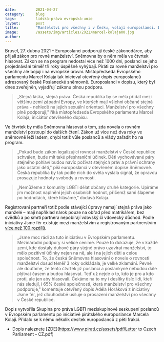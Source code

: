 ```yaml
---
date:         2021-04-27
category:     blog
tags:         lidská-práva evropská-unie
layout:       post
title:        "Manželství pro všechny i v Česku, volají europoslanci. Díky Kolajovi píší dopis Poslanecké sněmovně"
image:        /assets/img/articles/2021/marcel-kolaja00.jpg
author:       
---
```


 

Brusel, 27. dubna 2021 – Europoslanci podporují české zákonodárce, aby přijali zákon pro rovné manželství. Sněmovna by o něm měla ve čtvrtek hlasovat. Zákon se na program nedostal více než 1000 dní, poslanci se jeho projednávání téměř tři roky úspěšně vyhýbají. Piráti za rovné manželství pro všechny ale bojují i na evropské úrovni. Místopředseda Evropského parlamentu Marcel Kolaja tak inicioval otevřený dopis europoslanců adresovaný české Poslanecké sněmovně. Europoslanci v dopisu, který byl dnes zveřejněn, vyjadřují zákonu plnou podporu.

> „Stejná láska, stejná práva. Česká republika by se měla přidat mezi většinu zemí západní Evropy, ve kterých mají všichni občané stejná práva - nehledě na jejich sexuální orientaci. Manželství pro všechny plně podporuji," říká místopředseda Evropského parlamentu Marcel Kolaja, iniciátor otevřeného dopisu.

Ve čtvrtek by měla Sněmovna hlasovat o tom, zda novela o rovném manželství postoupí do dalších čtení. Zákon už více než dva roky ve sněmovně leží ladem, chybí totiž vůle poslanců a vlády zařadit ho na program. 

> „Pokud bude zákon legalizující rovnost manželství v České republice schválen, bude mít také přeshraniční účinek. Děti vychovávané páry stejného pohlaví budou navíc požívat stejných práv a právní ochrany jako ostatní děti," píší europoslanci v otevřeném dopise Sněmovně. Česká republika by tak podle nich do světa vyslala signál, že opravdu prosazuje hodnoty svobody a rovnosti.

> „Nemůžeme z komunity LGBTI dělat občany druhé kategorie. Upíráme jim možnost naplnění jejich osobních hodnot, přičemž sami šlapeme po hodnotách, které hlásáme," dodává Kolaja.

Registrovaní partneři totiž podle stávající úpravy nemají stejná práva jako manželé – mají například nárok pouze na obřad před matrikářem, bez svědků a po smrti partnera nepobírají vdovský či vdovecký důchod. Podle iniciativy Jsme fér existuje mezi manželstvím a registrovaným partnerstvím [více než 100 rozdílů](https://www.jsmefer.cz/rozdily).

> „Jsme moc rádi za tuto iniciativu v Evropském parlamentu. Mezinárodní podpory si velice ceníme. Pouze to dokazuje, že v každé zemi, kde dostaly duhové páry stejné právo uzavírat manželství, to mělo pozitivní účinky nejen na ně, ale i na jejich děti a celou společnost. To, že česká Sněmovna hlasování o novele o rovnosti manželství dosud téměř 3 roky odkládala, je velké zklamání. Pevně ale doufáme, že tento čtvrtek již poslanci a poslankyně nebudou dále plýtvat časem a budou hlasovat. Teď už nejde o to, kdo je pro a kdo proti, ale jen aby hlasovali. Čekáme na to my i desítky tisíc lidí, kteří nás sledují, i 65% české společnosti, která manželství pro všechny podporuje," komentuje otevřený dopis Adéla Horáková z iniciativy Jsme fér, jež dlouhodobě usiluje o prosazení manželství pro všechny v České republice.

Dopis vytvořila Skupina pro práva LGBTI meziskupinové seskupení poslanců v Evropském parlamentu po iniciativě pirátského europoslance Marcela Kolaji. Přidalo se k němu několik desítek europoslanců z pěti frakcí.

* Dopis naleznete [ZDE](https://www.pirati.cz/assets/pdf/Letter to Czech Parliament - CZ.pdf)
